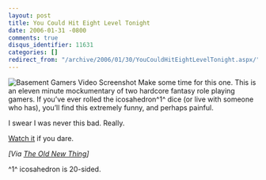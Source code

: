 ```yaml
---
layout: post
title: You Could Hit Eight Level Tonight
date: 2006-01-31 -0800
comments: true
disqus_identifier: 11631
categories: []
redirect_from: "/archive/2006/01/30/YouCouldHitEightLevelTonight.aspx/"
---
```


![Basement Gamers Video
Screenshot](http://haacked.com/images/BasementGamers.jpg) Make some time
for this one. This is an eleven minute mockumentary of two hardcore
fantasy role playing gamers. If you’ve ever rolled the icosahedron^1^
dice (or live with someone who has), you’ll find this extremely funny,
and perhaps painful.

I swear I was never this bad. Really.

[Watch
it](http://video.google.com/videoplay?docid=7521044027821122670 "Funny video")
if you dare.

*[Via [The Old New
Thing](http://blogs.msdn.com/oldnewthing/archive/2006/01/31/520227.aspx "Raymond Chen's Blog")]*

^1^ icosahedron is 20-sided.

